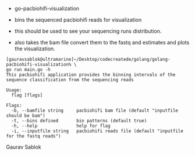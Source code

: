 - go-pacbiohifi-visualization

- bins the sequenced pacbiohifi reads for visualization
- this should be used to see your sequencing runs distribution.
- also takes the bam file convert them to the fastq and estimates and plots the visualization.

```
[gauravsablok@ultramarine]~/Desktop/codecreatede/golang/golang-pacbiohifi-visualization% \
go run main.go -h
This pacbiohifi application provides the binning intervals of the sequence classification from the sequencing reads

Usage:
  flag [flags]

Flags:
  -b, --bamfile string     pacbiohifi bam file (default "inputfile should be bam")
  -t, --bins defined       bin patterns (default true)
  -h, --help               help for flag
  -i, --inputfile string   pacbiohifi reads file (default "inputfile for the fastq reads")
```

Gaurav Sablok
